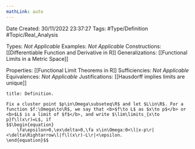 ```yaml
---
mathLink: auto
---
```


<div class="topSpace"></div>

Date Created: 30/11/2022 23:37:27
Tags: #Type/Definition #Topic/Real_Analysis

Types: <i>Not Applicable</i>
Examples: <i>Not Applicable</i>
Constructions: [[Differentiable Function and Derivative in R]]
Generalizations: [[Functional Limits in a Metric Space]]

Properties: [[Functional Limit Theorems in R]]
Sufficiencies: <i>Not Applicable</i>
Equivalences: <i>Not Applicable</i>
Justifications: [[Hausdorff implies limits are unique]]

``` ad-Definition
title: Definition.

Fix a cluster point $p\in\Omega\subseteq\R$ and let $L\in\R$. For a function $f:\Omega\to\R$, we say that <b>$f\to L$ as $x\to p$</b> or <b>$L$ is a limit of $f$</b>, and write $\lim\limits_{x\to p}f\l(x\r)=L$, if
$$\begin{equation}
    \fa\epsilon>0,\ex\delta>0,\fa x\in\Omega:0<\l|x-p\r|<\delta\Rightarrow\l|f\l(x\r)-L\r|<\epsilon.
\end{equation}$$

```
